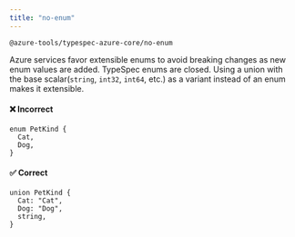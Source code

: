 ```yaml
---
title: "no-enum"
---
```


```text title="Full name"
@azure-tools/typespec-azure-core/no-enum
```

Azure services favor extensible enums to avoid breaking changes as new enum values are added. TypeSpec enums are closed.
Using a union with the base scalar(`string`, `int32`, `int64`, etc.) as a variant instead of an enum makes it extensible.

#### ❌ Incorrect

```tsp
enum PetKind {
  Cat,
  Dog,
}
```

#### ✅ Correct

```tsp
union PetKind {
  Cat: "Cat",
  Dog: "Dog",
  string,
}
```
